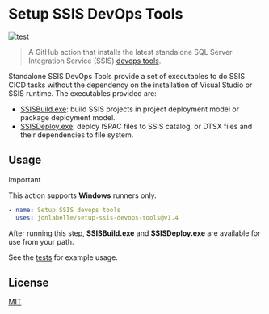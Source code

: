 # Setup SSIS DevOps Tools

[![test](https://github.com/jonlabelle/setup-ssis-devops-tools/actions/workflows/test.yml/badge.svg)](https://github.com/jonlabelle/setup-ssis-devops-tools/actions/workflows/test.yml)

> A GitHub action that installs the latest standalone SQL Server Integration
> Service (SSIS) [devops tools](https://learn.microsoft.com/en-us/sql/integration-services/devops/ssis-devops-standalone).

Standalone SSIS DevOps Tools provide a set of executables to do SSIS CICD tasks
without the dependency on the installation of Visual Studio or SSIS runtime. The
executables provided are:

- [SSISBuild.exe](https://learn.microsoft.com/en-us/sql/integration-services/devops/ssis-devops-standalone#ssisbuildexe): build SSIS projects in project deployment model or package deployment model.
- [SSISDeploy.exe](https://learn.microsoft.com/en-us/sql/integration-services/devops/ssis-devops-standalone#ssisdeployexe): deploy ISPAC files to SSIS catalog, or DTSX files and their dependencies to file system.

## Usage

> [!IMPORTANT]  
> This action supports **Windows** runners only.

```yaml
- name: Setup SSIS devops tools
  uses: jonlabelle/setup-ssis-devops-tools@v1.4
```

After running this step, **SSISBuild.exe** and **SSISDeploy.exe** are available for use from your path.

See the [tests](https://github.com/jonlabelle/setup-ssis-devops-tools/blob/main/.github/workflows/test.yml) for example usage.

## License

[MIT](LICENSE)
